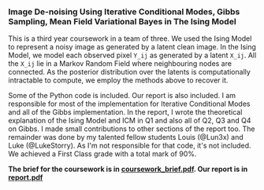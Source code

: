 ### Image De-noising Using Iterative Conditional Modes, Gibbs Sampling, Mean Field Variational Bayes in The Ising Model

This is a third year coursework in a team of three. We used the Ising Model to represent a noisy image as generated by a latent clean image. In the Ising Model, we model each observed pixel `Y_ij` as generated by a latent `X_ij`. All the `X_ij` lie in a Markov Random Field where neighbouring nodes are connected. As the posterior distribution over the latents is computationally intractable to compute, we employ the methods above to recover it.

Some of the Python code is included. Our report is also included. I am responsible for most of the implementation for Iterative Conditional Modes and all of the Gibbs implementation. In the report, I wrote the theoretical explanation of the Ising Model and ICM in Q1 and also all of Q2, Q3 and Q4 on Gibbs. I made small contributions to other sections of the report too. The remainder was done by my talented fellow students Louis (@Lun3x) and Luke (@LukeStorry). As I'm not responsible for that code, it's not included. We achieved a First Class grade with a total mark of 90%.

**The brief for the coursework is in [coursework_brief.pdf](coursework_brief.pdf). Our report is in [report.pdf](report.pdf)**
